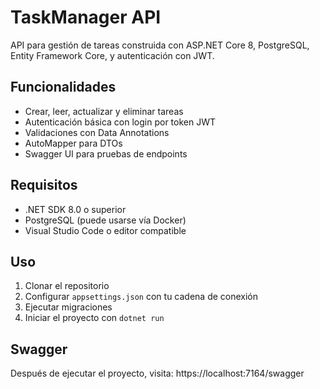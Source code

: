 # TaskManager API

API para gestión de tareas construida con ASP.NET Core 8, PostgreSQL, Entity Framework Core, y autenticación con JWT.

## Funcionalidades

- Crear, leer, actualizar y eliminar tareas
- Autenticación básica con login por token JWT
- Validaciones con Data Annotations
- AutoMapper para DTOs
- Swagger UI para pruebas de endpoints

## Requisitos

- .NET SDK 8.0 o superior
- PostgreSQL (puede usarse vía Docker)
- Visual Studio Code o editor compatible

## Uso

1. Clonar el repositorio
2. Configurar `appsettings.json` con tu cadena de conexión
3. Ejecutar migraciones
4. Iniciar el proyecto con `dotnet run`

## Swagger

Después de ejecutar el proyecto, visita:
https://localhost:7164/swagger
